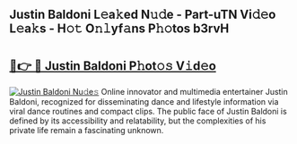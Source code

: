 ## Justin Baldoni L𝚎a𝚔ed N𝚞𝚍e - Part-uTN Vi𝚍𝚎o L𝚎a𝚔s - H𝚘𝚝 O𝚗𝚕yf𝚊ns P𝚑𝚘tos b3rvH

# <h2><a href="http://kf8t1f.oniu.top/?m=Justin+Baldoni">🔗👉 🔴 Justin Baldoni P𝚑ot𝚘𝚜 V𝚒d𝚎o</a></h2>

[![Justin Baldoni Nu𝚍e𝚜](https://i.imgur.com/0qMVB7G.gif)](http://kf8t1f.oniu.top/?m=Justin+Baldoni)
Online innovator and multimedia entertainer Justin Baldoni, recognized for disseminating dance and lifestyle information via viral dance routines and compact clips. The public face of Justin Baldoni is defined by its accessibility and relatability, but the complexities of his private life remain a fascinating unknown.  
